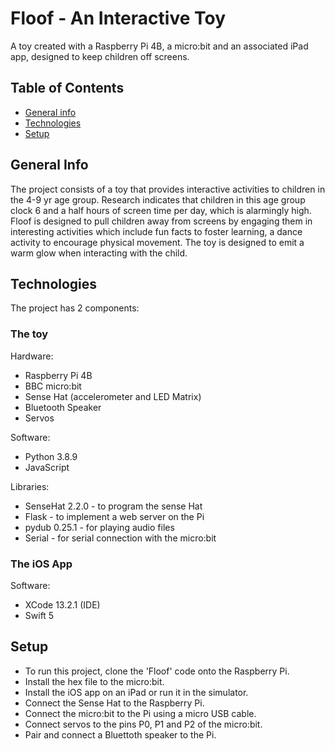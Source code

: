# Floof - An Interactive Toy
A toy created with a Raspberry Pi 4B, a micro:bit and an associated iPad app, designed to keep children off screens.

## Table of Contents
* [General info](#general-info)
* [Technologies](#technologies)
* [Setup](#setup)

## General Info
The project consists of a toy that provides interactive activities to children in the 4-9 yr age group. Research indicates that children in this age group clock 6 and a half hours of screen time per day, which is alarmingly high. Floof is designed to pull children away from screens by engaging them in interesting activities which include fun facts to foster learning, a dance activity to encourage physical movement. The toy is designed to emit a warm glow when interacting with the child. 

## Technologies
The project has 2 components:
### The toy
Hardware:
* Raspberry Pi 4B
* BBC micro:bit 
* Sense Hat (accelerometer and LED Matrix)
* Bluetooth Speaker
* Servos

Software:
* Python 3.8.9
* JavaScript

Libraries:
* SenseHat 2.2.0 - to program the sense Hat
* Flask - to implement a web server on the Pi
* pydub 0.25.1 - for playing audio files
* Serial - for serial connection with the micro:bit

### The iOS App
Software:
* XCode 13.2.1 (IDE)
* Swift 5

## Setup
* To run this project, clone the 'Floof' code onto the Raspberry Pi. 
* Install the hex file to the micro:bit.
* Install the iOS app on an iPad or run it in the simulator.
* Connect the Sense Hat to the Raspberry Pi. 
* Connect the micro:bit to the Pi using a micro USB cable. 
* Connect servos to the pins P0, P1 and P2 of the micro:bit. 
* Pair and connect a Bluettoth speaker to the Pi.
